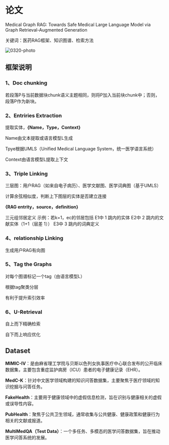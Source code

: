 # 论文

Medical Graph RAG: Towards Safe Medical Large Language Model via Graph Retrieval-Augmented Generation

关键词：医药RAG框架、知识图谱、检索方法

![0320-photo](X:\weekly-report\0320-photo.jpg)

## 框架说明

### 1、Doc chunking

若段落P与当前数据块chunk语义主题相同，则将P加入当前块chunk中；否则，段落P作为新块。

### 2、Entriries Extraction

提取实体，**{Name，Type，Context}**

Name由文本提取或语言模型L生成

Tpye根据UMLS（Unified Medical Language System，统一医学语言系统）

Context由语言模型L提取上下文

### 3、Triple Linking

三层图：用户RAG（如来自电子病历）、医学文献图、医学词典图（基于UMLS）

计算余弦相似度，判断上下图层的实体是否建立连接

**{RAG entrity，source，definition}**

三元组邻居定义
示例：若k=1，ec的邻居包括
E1中 1 跳内的实体
E2中 2 跳内的文献实体（1+1（层差 1））
E3中 3 跳内的词典定义

### 4、relationship Linking

生成用户RAG有向图

### 5、Tag the Graphs

对每个图谱标记一个tag（由语言模型L）

根据tag聚类分层

有利于提升索引效率

### 6、U-Retrieval

自上而下精确检索

自下而上响应优化

## Dataset

**MIMIC-IV**：是由麻省理工学院与贝斯以色列女执事医疗中心联合发布的公开临床数据集，主要包含重症监护病房（ICU）患者的电子健康记录（EHR）。

**MedC-K**：针对中文医学领域构建的知识问答数据集，主要聚焦于医疗领域的知识挖掘与问答任务。

**FakeHealth**：主要用于健康领域中的虚假信息检测，旨在识别与健康相关的虚假或误导性内容。

**PubHealth**：聚焦于公共卫生领域，通常收集与公共健康、健康政策和健康行为相关的文献或报道。

**MultiMedQA（Test Data）**：一个多任务、多模态的医学问答数据集，旨在推动医学问答系统的发展。